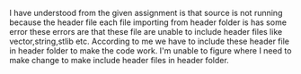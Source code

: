 I have understood from the given assignment is that source is not running because the header file each file importing from header folder is has some error these errors are 
that these file are unable to include   header files like vector,string,stlib etc. According to me we have to include these header file in header folder to make the code work.
I'm unable to figure where I need to make change to make include header files in header folder.
